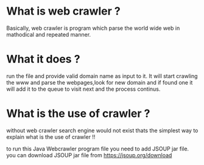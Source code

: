 # What is web crawler ? 
Basically, web crawler is program which parse the world wide web in mathodical and repeated manner.
 
# What it does ?
run the file and provide valid domain name as input to it.
It will start crawling the www and parse the webpages,look for new domain and if found one it will add it to the queue to visit next and the process continus.

# What is the use of crawler ?
without web crawler search engine would not exist thats the simplest way to explain what is the use of crawler !!

to run this Java Webcrawler program file you need to add JSOUP jar file.
you can download JSOUP jar file from https://jsoup.org/download
